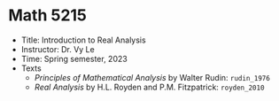 # Math 5215

- Title: Introduction to Real Analysis
- Instructor: Dr. Vy Le
- Time: Spring semester, 2023
- Texts
  * *Principles of Mathematical Analysis* by Walter Rudin: ``rudin_1976``
  * *Real Analysis* by H.L. Royden and P.M. Fitzpatrick: ``royden_2010``